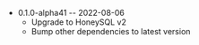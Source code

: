 * 0.1.0-alpha41 -- 2022-08-06
  - Upgrade to HoneySQL v2
  - Bump other dependencies to latest version